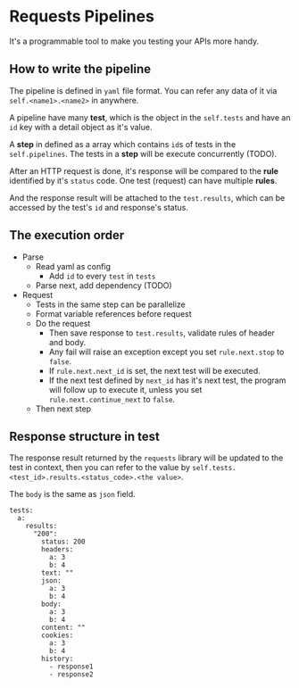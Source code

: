 # Requests Pipelines

It's a programmable tool to make you testing your APIs more handy.

## How to write the pipeline

The pipeline is defined in `yaml` file format. You can refer any data of it via `self.<name1>.<name2>` in anywhere.

A pipeline have many **test**, which is the object in the `self.tests` and have an `id` key with a detail object as it's value.

A **step** in defined as a array which contains `id`s of tests in the `self.pipelines`. The tests in a **step** will be execute concurrently (TODO).

After an HTTP request is done, it's response will be compared to the **rule** identified by it's `status` code. One test (request) can have multiple **rules**.

And the response result will be attached to the `test.results`,  which can be accessed by the test's `id` and response's status.

## The execution order

* Parse
    * Read yaml as config
        * Add `id` to every `test` in `tests`
    * Parse next, add dependency (TODO)
* Request
    * Tests in the same step can be parallelize
    * Format variable references before request
    * Do the request
        * Then save response to `test.results`, validate rules of header and body.
        * Any fail will raise an exception except you set `rule.next.stop` to `false`.
        * If `rule.next.next_id` is set, the next test will be executed.
        * If the next test defined by `next_id` has it's next test, the program will follow up to execute it, unless you set `rule.next.continue_next` to `false`.
    * Then next step

## Response structure in test

The response result returned by the `requests` library will be updated to the test in context, then you can refer to the value by `self.tests.<test_id>.results.<status_code>.<the value>`.

The `body` is the same as `json` field.

```
tests:
  a:
    results:
      "200":
        status: 200
        headers:
          a: 3
          b: 4
        text: ""
        json:
          a: 3
          b: 4
        body:
          a: 3
          b: 4
        content: ""
        cookies:
          a: 3
          b: 4
        history:
          - response1
          - response2
```
